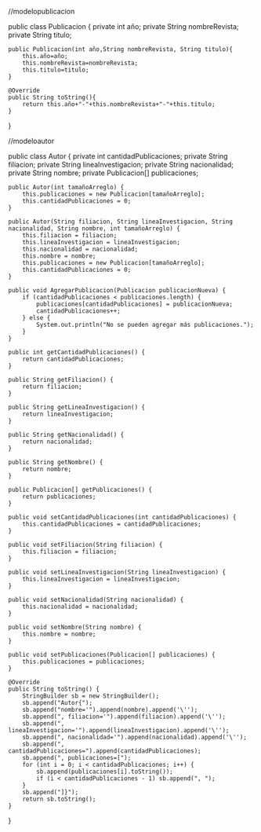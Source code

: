 

//modelopublicacion

public class Publicacion {
    private int año;
    private String nombreRevista;
    private String titulo;
    
    public Publicacion(int año,String nombreRevista, String titulo){
        this.año=año;
        this.nombreRevista=nombreRevista;
        this.titulo=titulo;
    }
    
    @Override
    public String toString(){
        return this.año+"-"+this.nombreRevista+"-"+this.titulo;
    }
}

















//modeloautor

public class Autor {
    private int cantidadPublicaciones;
    private String filiacion;
    private String lineaInvestigacion;
    private String nacionalidad;
    private String nombre;
    private Publicacion[] publicaciones;

    public Autor(int tamañoArreglo) {
        this.publicaciones = new Publicacion[tamañoArreglo];
        this.cantidadPublicaciones = 0;
    }

    public Autor(String filiacion, String lineaInvestigacion, String nacionalidad, String nombre, int tamañoArreglo) {
        this.filiacion = filiacion;
        this.lineaInvestigacion = lineaInvestigacion;
        this.nacionalidad = nacionalidad;
        this.nombre = nombre;
        this.publicaciones = new Publicacion[tamañoArreglo];
        this.cantidadPublicaciones = 0;
    }

    public void AgregarPublicacion(Publicacion publicacionNueva) {
        if (cantidadPublicaciones < publicaciones.length) {
            publicaciones[cantidadPublicaciones] = publicacionNueva;
            cantidadPublicaciones++;
        } else {
            System.out.println("No se pueden agregar más publicaciones.");
        }
    }

    public int getCantidadPublicaciones() {
        return cantidadPublicaciones;
    }

    public String getFiliacion() {
        return filiacion;
    }

    public String getLineaInvestigacion() {
        return lineaInvestigacion;
    }

    public String getNacionalidad() {
        return nacionalidad;
    }

    public String getNombre() {
        return nombre;
    }

    public Publicacion[] getPublicaciones() {
        return publicaciones;
    }

    public void setCantidadPublicaciones(int cantidadPublicaciones) {
        this.cantidadPublicaciones = cantidadPublicaciones;
    }

    public void setFiliacion(String filiacion) {
        this.filiacion = filiacion;
    }

    public void setLineaInvestigacion(String lineaInvestigacion) {
        this.lineaInvestigacion = lineaInvestigacion;
    }

    public void setNacionalidad(String nacionalidad) {
        this.nacionalidad = nacionalidad;
    }

    public void setNombre(String nombre) {
        this.nombre = nombre;
    }

    public void setPublicaciones(Publicacion[] publicaciones) {
        this.publicaciones = publicaciones;
    }

    @Override
    public String toString() {
        StringBuilder sb = new StringBuilder();
        sb.append("Autor{");
        sb.append("nombre='").append(nombre).append('\'');
        sb.append(", filiacion='").append(filiacion).append('\'');
        sb.append(", lineaInvestigacion='").append(lineaInvestigacion).append('\'');
        sb.append(", nacionalidad='").append(nacionalidad).append('\'');
        sb.append(", cantidadPublicaciones=").append(cantidadPublicaciones);
        sb.append(", publicaciones=[");
        for (int i = 0; i < cantidadPublicaciones; i++) {
            sb.append(publicaciones[i].toString());
            if (i < cantidadPublicaciones - 1) sb.append(", ");
        }
        sb.append("]}");
        return sb.toString();
    }
}
